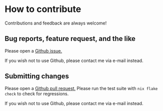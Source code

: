 # How to contribute

Contributions and feedback are always welcome!

## Bug reports, feature request, and the like

Please open a [Github issue.](https://github.com/lourkeur/miniguest/issues)

If you wish not to use Github, please contact me via e-mail instead.

## Submitting changes

Please open a [Github pull request.](https://github.com/lourkeur/miniguest/pulls)
Please run the test suite with `nix flake check` to check for regressions.

If you wish not to use Github, please contact me via e-mail instead.
